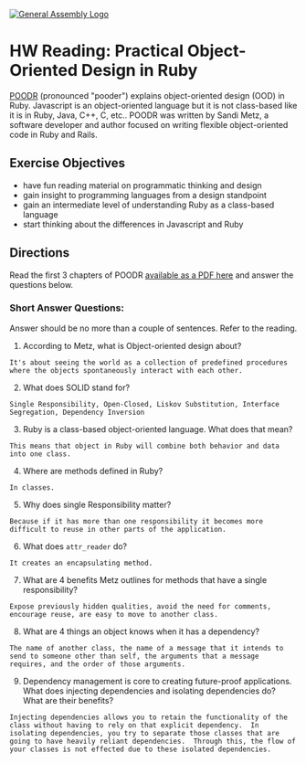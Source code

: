 [![General Assembly Logo](https://camo.githubusercontent.com/1a91b05b8f4d44b5bbfb83abac2b0996d8e26c92/687474703a2f2f692e696d6775722e636f6d2f6b6538555354712e706e67)](https://generalassemb.ly/education/web-development-immersive)

# HW Reading: Practical Object-Oriented Design in Ruby

[POODR](http://www.poodr.com/) (pronounced "pooder") explains object-oriented design (OOD) in Ruby. Javascript is an object-oriented language but it is not class-based like it is in Ruby, Java, C++, C, etc.. POODR was written by Sandi Metz, a software developer and author focused on writing flexible object-oriented code in Ruby and Rails.

## Exercise Objectives

- have fun reading material on programmatic thinking and design
- gain insight to programming languages from a design standpoint
- gain an intermediate level of understanding Ruby as a class-based language
- start thinking about the differences in Javascript and Ruby

## Directions

Read the first 3 chapters of POODR [available as a PDF here](https://github.com/edenzik/cs105b/blob/master/books/Practical%20Object-Oriented%20Design%20in%20Ruby.pdf) and answer the questions below.


### Short Answer Questions:

Answer should be no more than a couple of sentences. Refer to the reading.

1. According to Metz, what is Object-oriented design about?

```
It's about seeing the world as a collection of predefined procedures where the objects spontaneously interact with each other.
```

2. What does SOLID stand for?

```
Single Responsibility, Open-Closed, Liskov Substitution, Interface Segregation, Dependency Inversion
```

3. Ruby is a class-based object-oriented language. What does that mean?

```
This means that object in Ruby will combine both behavior and data into one class.
```

4. Where are methods defined in Ruby?

```
In classes.
```

5. Why does single Responsibility matter?

```
Because if it has more than one responsibility it becomes more difficult to reuse in other parts of the application.
```

6. What does `attr_reader` do?

```
It creates an encapsulating method.
```

7. What are 4 benefits Metz outlines for methods that have a single responsibility?

```
Expose previously hidden qualities, avoid the need for comments, encourage reuse, are easy to move to another class.
```

8. What are 4 things an object knows when it has a dependency?

```
The name of another class, the name of a message that it intends to send to someone other than self, the arguments that a message requires, and the order of those arguments. 
```

9. Dependency management is core to creating future-proof applications. What does injecting dependencies and isolating dependencies do? What are their benefits?

```
Injecting dependencies allows you to retain the functionality of the class without having to rely on that explicit dependency.  In isolating dependencies, you try to separate those classes that are going to have heavily reliant dependencies.  Through this, the flow of your classes is not effected due to these isolated dependencies.
```
